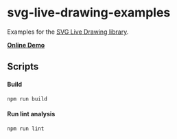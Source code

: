 # svg-live-drawing-examples
Examples for the [SVG Live Drawing library](https://github.com/convivo-gmbh/svg-live-drawing).

**[Online Demo][demo-url]**

## Scripts

#### Build

    npm run build

#### Run lint analysis

    npm run lint

[demo-url]: https://convivo-gmbh.github.io/svg-live-drawing-examples/
